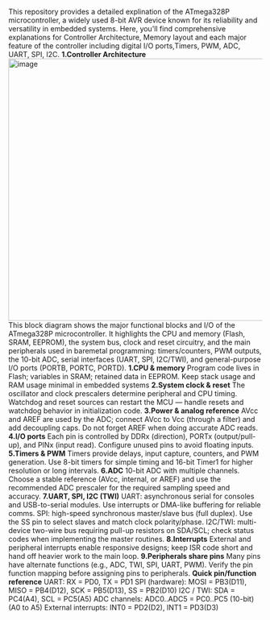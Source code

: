 This repository provides a detailed explination of the ATmega328P microcontroller, a widely used 8-bit AVR device known 
for its reliability and versatility in embedded systems. Here, you'll find comprehensive explanations for Controller 
Architecture, Memory layout and each major feature of the controller including digital I/O ports,Timers, PWM, ADC, UART,
SPI, I2C.
**1.Controller Architecture**
<img width="788" height="521" alt="image" src="https://github.com/user-attachments/assets/fec84532-65fe-4817-9d8e-9d216c05e22c" />
This block diagram shows the major functional blocks and I/O of the ATmega328P microcontroller. It highlights the CPU and memory (Flash, SRAM, EEPROM), the system bus, clock and reset circuitry, and the main peripherals used in baremetal programming: timers/counters, PWM outputs, the 10-bit ADC, serial interfaces (UART, SPI, I2C/TWI), and general-purpose I/O ports (PORTB, PORTC, PORTD).
**1.CPU & memory**
Program code lives in Flash; variables in SRAM; retained data in EEPROM. Keep stack usage and RAM usage minimal in embedded systems
**2.System clock & reset**
The oscillator and clock prescalers determine peripheral and CPU timing. Watchdog and reset sources can restart the MCU — handle resets and watchdog behavior in initialization code.
**3.Power & analog reference**
AVcc and AREF are used by the ADC; connect AVcc to Vcc (through a filter) and add decoupling caps. Do not forget AREF when doing accurate ADC reads.
**4.I/O ports**
Each pin is controlled by DDRx (direction), PORTx (output/pull-up), and PINx (input read). Configure unused pins to avoid floating inputs.
**5.Timers & PWM**
Timers provide delays, input capture, counters, and PWM generation. Use 8-bit timers for simple timing and 16-bit Timer1 for higher resolution or long intervals.
**6.ADC**
10-bit ADC with multiple channels. Choose a stable reference (AVcc, internal, or AREF) and use the recommended ADC prescaler for the required sampling speed and accuracy.
**7.UART, SPI, I2C (TWI)**
UART: asynchronous serial for consoles and USB-to-serial modules. Use interrupts or DMA-like buffering for reliable comms.
SPI: high-speed synchronous master/slave bus (full duplex). Use the SS pin to select slaves and match clock polarity/phase.
I2C/TWI: multi-device two-wire bus requiring pull-up resistors on SDA/SCL; check status codes when implementing the master routines.
**8.Interrupts**
External and peripheral interrupts enable responsive designs; keep ISR code short and hand off heavier work to the main loop.
**9.Peripherals share pins**
Many pins have alternate functions (e.g., ADC, TWI, SPI, UART, PWM). Verify the pin function mapping before assigning pins to peripherals.
**Quick pin/function reference**
UART: RX = PD0, TX = PD1
SPI (hardware): MOSI = PB3(D11), MISO = PB4(D12), SCK = PB5(D13), SS = PB2(D10)
I2C / TWI: SDA = PC4(A4), SCL = PC5(A5)
ADC channels: ADC0..ADC5 = PC0..PC5 (10-bit)(A0 to A5)
External interrupts: INT0 = PD2(D2), INT1 = PD3(D3)



